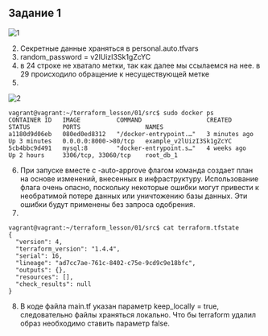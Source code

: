 ## Задание 1
![1](https://user-images.githubusercontent.com/29104612/230908015-6af1966b-c64e-41b8-a23f-3bdc72aac556.png)

2) Секретные данные храняться в personal.auto.tfvars
3) random_password = v2lUizI3Sk1gZcYC
4) в 24 строке не хватало метки, так как далее мы ссылаемся на нее. в 29 происходило обращение к несуществующей метке
5) 
![2](https://user-images.githubusercontent.com/29104612/230908089-5bf42e1c-4ef5-4f89-ac64-b05068082c6b.png)
```
vagrant@vagrant:~/terraform_lesson/01/src$ sudo docker ps
CONTAINER ID   IMAGE          COMMAND                  CREATED         STATUS         PORTS                  NAMES
a1180d9d06eb   080ed0ed8312   "/docker-entrypoint.…"   3 minutes ago   Up 3 minutes   0.0.0.0:8000->80/tcp   example_v2lUizI3Sk1gZcYC
5cb4bbc9d491   mysql:8        "docker-entrypoint.s…"   4 weeks ago     Up 2 hours     3306/tcp, 33060/tcp    root_db_1
```
6) При запуске вместе с -auto-approve флагом команда создает план на основе изменений, внесенных в инфраструктуру. 
Использование флага очень опасно, поскольку некоторые ошибки могут привести к необратимой потере данных или уничтожению базы данных. 
Эти ошибки будут применены без запроса одобрения.
7)
```
vagrant@vagrant:~/terraform_lesson/01/src$ cat terraform.tfstate
{
  "version": 4,
  "terraform_version": "1.4.4",
  "serial": 16,
  "lineage": "ad7cc7ae-761c-8402-c75e-9cd9c9e18bfc",
  "outputs": {},
  "resources": [],
  "check_results": null
}
```
8) В коде файла main.tf указан параметр keep_locally = true, следовательно файлы храняться локально. Что бы terraform удалил образ необходимо ставить параметр false.
